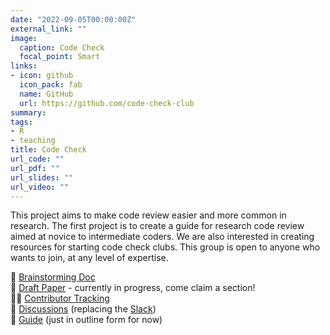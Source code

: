 ```yaml
---
date: "2022-09-05T00:00:00Z"
external_link: ""
image:
  caption: Code Check
  focal_point: Smart
links:
- icon: github
  icon_pack: fab
  name: GitHub
  url: https://github.com/code-check-club
summary: 
tags:
- R
- teaching
title: Code Check
url_code: ""
url_pdf: ""
url_slides: ""
url_video: ""
---
```


This project aims to make code review easier and more common in research. The first project is to create a guide for research code review aimed at novice to intermediate coders. We are also interested in creating resources for starting code check clubs. This group is open to anyone who wants to join, at any level of expertise. 

🧠 [Brainstorming Doc](https://docs.google.com/document/d/1cqrRDEYkhtZT9QRruZmUnPPN00VEo0fKV7cEyoluMnU/edit)  
📝 [Draft Paper](https://docs.google.com/document/d/1oU_wcxo4RQXvG72szW5H26VmAeJJhytjsw0UcQzV_l8/edit) - currently in progress, come claim a section!  
🙋🏾 [Contributor Tracking](https://docs.google.com/spreadsheets/d/1NJY-jt2T1MlWYiJ5P1sL8aGscYYzrCuZ1ThXFbdFWKI/edit#gid=0)  
💬 [Discussions](https://github.com/orgs/code-check-club/discussions) (replacing the [Slack](https://join.slack.com/t/codereviewguide/))  
📖 [Guide](https://code-check-club.github.io/code-review-guide/) (just in outline form for now)


